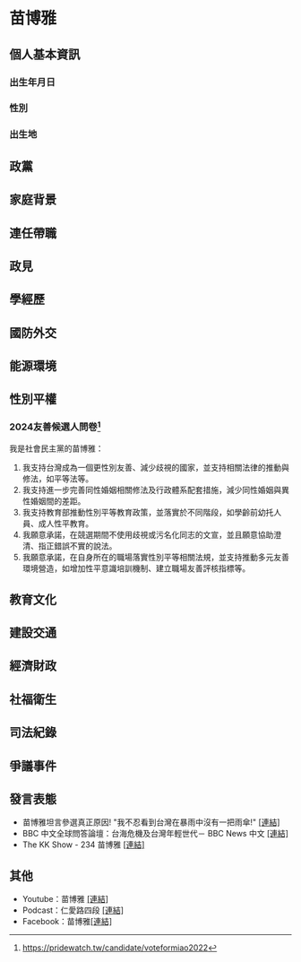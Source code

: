 # 苗博雅

## 個人基本資訊

### 出生年月日

### 性別

### 出生地

## 政黨

## 家庭背景

## 連任帶職

## 政見

## 學經歷

## 國防外交

## 能源環境

## 性別平權

### 2024友善候選人問卷[^1]

我是社會民主黨的苗博雅：

1. 我支持台灣成為一個更性別友善、減少歧視的國家，並支持相關法律的推動與修法，如平等法等。
1. 我支持進一步完善同性婚姻相關修法及行政體系配套措施，減少同性婚姻與異性婚姻間的差距。
1. 我支持教育部推動性別平等教育政策，並落實於不同階段，如學齡前幼托人員、成人性平教育。
1. 我願意承諾，在競選期間不使用歧視或污名化同志的文宣，並且願意協助澄清、指正錯誤不實的說法。
1. 我願意承諾，在自身所在的職場落實性別平等相關法規，並支持推動多元友善環境營造，如增加性平意識培訓機制、建立職場友善評核指標等。

[^1]: https://pridewatch.tw/candidate/voteformiao2022

## 教育文化

## 建設交通

## 經濟財政

## 社福衛生

## 司法紀錄

## 爭議事件

## 發言表態

- 苗博雅坦言參選真正原因! "我不忍看到台灣在暴雨中沒有一把雨傘!" [[連結]](https://youtu.be/CMDeDM9S3Q4?t=181)
- BBC 中文全球問答論壇：台海危機及台灣年輕世代－ BBC News 中文
[[連結]](https://youtu.be/_i5p1VhPxdw?t=212)
- The KK Show - 234 苗博雅
[[連結]](https://youtu.be/ewGlxOyEewk?t=157)

## 其他

- Youtube：苗博雅 [[連結]](https://www.youtube.com/@miaopoya)
- Podcast：仁愛路四段 [[連結]](https://podcasts.apple.com/tw/podcast/%E4%BB%81%E6%84%9B%E8%B7%AF%E5%9B%9B%E6%AE%B5507%E8%99%9F/id1591354068)
- Facebook：苗博雅[[連結]](https://www.facebook.com/miaopoya.sdp/)